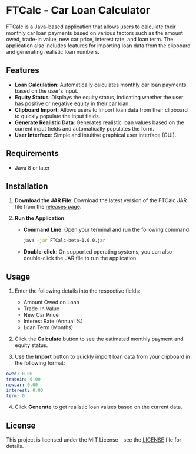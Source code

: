 # FTCalc - Car Loan Calculator

FTCalc is a Java-based application that allows users to calculate their monthly car loan payments based on various factors such as the amount owed, trade-in value, new car price, interest rate, and loan term. The application also includes features for importing loan data from the clipboard and generating realistic loan numbers.

## Features

- **Loan Calculation**: Automatically calculates monthly car loan payments based on the user's input.
- **Equity Status**: Displays the equity status, indicating whether the user has positive or negative equity in their car loan.
- **Clipboard Import**: Allows users to import loan data from their clipboard to quickly populate the input fields.
- **Generate Realistic Data**: Generates realistic loan values based on the current input fields and automatically populates the form.
- **User Interface**: Simple and intuitive graphical user interface (GUI).

## Requirements

- Java 8 or later

## Installation

1. **Download the JAR File**: Download the latest version of the FTCalc JAR file from the [releases page](https://github.com/yourusername/FTCalc/releases).
   
2. **Run the Application**:
   - **Command Line**: Open your terminal and run the following command:
     ```bash
     java -jar FTCalc-beta-1.0.0.jar
     ```
   - **Double-click**: On supported operating systems, you can also double-click the JAR file to run the application.

## Usage

1. Enter the following details into the respective fields:
   - Amount Owed on Loan
   - Trade-In Value
   - New Car Price
   - Interest Rate (Annual %)
   - Loan Term (Months)
   
2. Click the **Calculate** button to see the estimated monthly payment and equity status.

3. Use the **Import** button to quickly import loan data from your clipboard in the following format:
```yml
owed: 0.00 
tradein: 0.00
newcar: 0.00
interest: 0.00
term: 0
```

4. Click **Generate** to get realistic loan values based on the current data.

## License

This project is licensed under the MIT License - see the [LICENSE](LICENSE) file for details.

